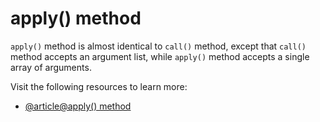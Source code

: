 # apply() method

`apply()` method is almost identical to `call()` method, except that `call()` method accepts an argument list, while `apply()` method accepts a single array of arguments.

Visit the following resources to learn more:

- [@article@apply() method](https://developer.mozilla.org/en-US/docs/Web/JavaScript/Reference/Global_Objects/Function/apply)
